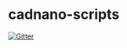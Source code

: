# cadnano-scripts

[![Gitter](https://badges.gitter.im/Join%20Chat.svg)](https://gitter.im/basnijholt/cadnano-scripts?utm_source=badge&utm_medium=badge&utm_campaign=pr-badge&utm_content=badge)